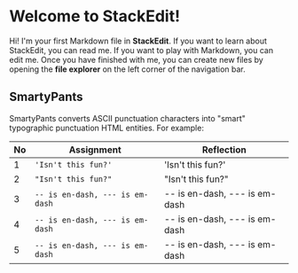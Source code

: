 # Welcome to StackEdit!

Hi! I'm your first Markdown file in **StackEdit**. If you want to learn about StackEdit, you can read me. If you want to play with Markdown, you can edit me. Once you have finished with me, you can create new files by opening the **file explorer** on the left corner of the navigation bar.

## SmartyPants

SmartyPants converts ASCII punctuation characters into "smart" typographic punctuation HTML entities. For example:

|   No   |Assignment                     |Reflection                   |
|--------|-------------------------------|-----------------------------|
|     1   |`'Isn't this fun?'`            |'Isn't this fun?'            |
|     2   |`"Isn't this fun?"`            |"Isn't this fun?"            |
|     3   |`-- is en-dash, --- is em-dash`|-- is en-dash, --- is em-dash|
|     4   |`-- is en-dash, --- is em-dash`|-- is en-dash, --- is em-dash|
|     5   |`-- is en-dash, --- is em-dash`|-- is en-dash, --- is em-dash|
